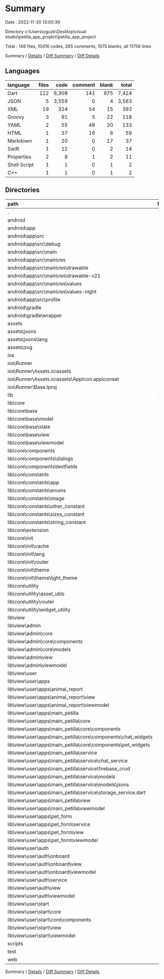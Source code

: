 # Summary

Date : 2022-11-30 13:00:39

Directory c:\\Users\\oguzk\\Desktop\\visual studio\\petilla_app_project\\petilla_app_project

Total : 148 files,  10416 codes, 265 comments, 1075 blanks, all 11756 lines

Summary / [Details](details.md) / [Diff Summary](diff.md) / [Diff Details](diff-details.md)

## Languages
| language | files | code | comment | blank | total |
| :--- | ---: | ---: | ---: | ---: | ---: |
| Dart | 112 | 6,308 | 141 | 975 | 7,424 |
| JSON | 5 | 3,559 | 0 | 4 | 3,563 |
| XML | 19 | 324 | 54 | 15 | 393 |
| Groovy | 3 | 91 | 5 | 22 | 118 |
| YAML | 2 | 55 | 48 | 30 | 133 |
| HTML | 1 | 37 | 16 | 6 | 59 |
| Markdown | 1 | 20 | 0 | 17 | 37 |
| Swift | 1 | 12 | 0 | 2 | 14 |
| Properties | 2 | 8 | 1 | 2 | 11 |
| Shell Script | 1 | 1 | 0 | 1 | 2 |
| C++ | 1 | 1 | 0 | 1 | 2 |

## Directories
| path | files | code | comment | blank | total |
| :--- | ---: | ---: | ---: | ---: | ---: |
| . | 148 | 10,416 | 265 | 1,075 | 11,756 |
| android | 13 | 216 | 55 | 33 | 304 |
| android\\app | 9 | 172 | 54 | 22 | 248 |
| android\\app\\src | 7 | 78 | 49 | 9 | 136 |
| android\\app\\src\\debug | 1 | 4 | 4 | 1 | 9 |
| android\\app\\src\\main | 5 | 70 | 41 | 7 | 118 |
| android\\app\\src\\main\\res | 4 | 26 | 32 | 6 | 64 |
| android\\app\\src\\main\\res\\drawable | 1 | 4 | 7 | 2 | 13 |
| android\\app\\src\\main\\res\\drawable-v21 | 1 | 4 | 7 | 2 | 13 |
| android\\app\\src\\main\\res\\values | 1 | 9 | 9 | 1 | 19 |
| android\\app\\src\\main\\res\\values-night | 1 | 9 | 9 | 1 | 19 |
| android\\app\\src\\profile | 1 | 4 | 4 | 1 | 9 |
| android\\gradle | 1 | 5 | 1 | 1 | 7 |
| android\\gradle\\wrapper | 1 | 5 | 1 | 1 | 7 |
| assets | 12 | 3,669 | 3 | 7 | 3,679 |
| assets\\jsons | 2 | 3,484 | 0 | 3 | 3,487 |
| assets\\jsons\\lang | 1 | 83 | 0 | 0 | 83 |
| assets\\svg | 10 | 185 | 3 | 4 | 192 |
| ios | 5 | 75 | 2 | 5 | 82 |
| ios\\Runner | 5 | 75 | 2 | 5 | 82 |
| ios\\Runner\\Assets.xcassets | 1 | 1 | 0 | 0 | 1 |
| ios\\Runner\\Assets.xcassets\\AppIcon.appiconset | 1 | 1 | 0 | 0 | 1 |
| ios\\Runner\\Base.lproj | 2 | 61 | 2 | 2 | 65 |
| lib | 111 | 6,296 | 130 | 969 | 7,395 |
| lib\\core | 41 | 964 | 23 | 160 | 1,147 |
| lib\\core\\base | 7 | 247 | 8 | 51 | 306 |
| lib\\core\\base\\model | 1 | 6 | 0 | 3 | 9 |
| lib\\core\\base\\state | 1 | 6 | 0 | 2 | 8 |
| lib\\core\\base\\view | 3 | 192 | 2 | 31 | 225 |
| lib\\core\\base\\viewmodel | 2 | 43 | 6 | 15 | 64 |
| lib\\core\\components | 6 | 256 | 0 | 29 | 285 |
| lib\\core\\components\\dialogs | 2 | 33 | 0 | 5 | 38 |
| lib\\core\\components\\textfields | 2 | 142 | 0 | 13 | 155 |
| lib\\core\\constants | 17 | 181 | 6 | 31 | 218 |
| lib\\core\\constants\\app | 2 | 27 | 1 | 5 | 33 |
| lib\\core\\constants\\enums | 3 | 18 | 3 | 6 | 27 |
| lib\\core\\constants\\image | 1 | 20 | 0 | 4 | 24 |
| lib\\core\\constants\\other_constant | 1 | 28 | 0 | 2 | 30 |
| lib\\core\\constants\\sizes_constant | 6 | 39 | 0 | 9 | 48 |
| lib\\core\\constants\\string_constant | 4 | 49 | 2 | 5 | 56 |
| lib\\core\\extension | 1 | 4 | 0 | 2 | 6 |
| lib\\core\\init | 7 | 192 | 8 | 31 | 231 |
| lib\\core\\init\\cache | 1 | 19 | 1 | 6 | 26 |
| lib\\core\\init\\lang | 2 | 94 | 1 | 7 | 102 |
| lib\\core\\init\\router | 1 | 0 | 0 | 2 | 2 |
| lib\\core\\init\\theme | 3 | 79 | 6 | 16 | 101 |
| lib\\core\\init\\theme\\light_theme | 2 | 75 | 6 | 14 | 95 |
| lib\\core\\utility | 3 | 84 | 1 | 16 | 101 |
| lib\\core\\utility\\asset_utils | 1 | 40 | 1 | 9 | 50 |
| lib\\core\\utility\\router | 1 | 0 | 0 | 2 | 2 |
| lib\\core\\utility\\widget_utility | 1 | 44 | 0 | 5 | 49 |
| lib\\view | 69 | 5,269 | 105 | 801 | 6,175 |
| lib\\view\\admin | 7 | 325 | 9 | 53 | 387 |
| lib\\view\\admin\\core | 2 | 105 | 0 | 10 | 115 |
| lib\\view\\admin\\core\\components | 1 | 83 | 0 | 8 | 91 |
| lib\\view\\admin\\core\\models | 1 | 22 | 0 | 2 | 24 |
| lib\\view\\admin\\view | 2 | 186 | 2 | 25 | 213 |
| lib\\view\\admin\\viewmodel | 3 | 34 | 7 | 18 | 59 |
| lib\\view\\user | 62 | 4,944 | 96 | 748 | 5,788 |
| lib\\view\\user\\apps | 48 | 4,068 | 80 | 618 | 4,766 |
| lib\\view\\user\\apps\\animal_report | 4 | 487 | 6 | 71 | 564 |
| lib\\view\\user\\apps\\animal_report\\view | 2 | 323 | 0 | 34 | 357 |
| lib\\view\\user\\apps\\animal_report\\viewmodel | 2 | 164 | 6 | 37 | 207 |
| lib\\view\\user\\apps\\main_petilla | 36 | 3,120 | 62 | 470 | 3,652 |
| lib\\view\\user\\apps\\main_petilla\\core | 3 | 409 | 3 | 50 | 462 |
| lib\\view\\user\\apps\\main_petilla\\core\\components | 3 | 409 | 3 | 50 | 462 |
| lib\\view\\user\\apps\\main_petilla\\core\\components\\chat_widgets | 1 | 44 | 1 | 6 | 51 |
| lib\\view\\user\\apps\\main_petilla\\core\\components\\pet_widgets | 2 | 365 | 2 | 44 | 411 |
| lib\\view\\user\\apps\\main_petilla\\service | 5 | 191 | 1 | 25 | 217 |
| lib\\view\\user\\apps\\main_petilla\\service\\chat_service | 1 | 67 | 0 | 4 | 71 |
| lib\\view\\user\\apps\\main_petilla\\service\\firebase_crud | 1 | 36 | 1 | 4 | 41 |
| lib\\view\\user\\apps\\main_petilla\\service\\models | 2 | 68 | 0 | 12 | 80 |
| lib\\view\\user\\apps\\main_petilla\\service\\models\\jsons | 1 | 36 | 0 | 10 | 46 |
| lib\\view\\user\\apps\\main_petilla\\service\\storage_service.dart | 1 | 20 | 0 | 5 | 25 |
| lib\\view\\user\\apps\\main_petilla\\view | 12 | 1,908 | 10 | 237 | 2,155 |
| lib\\view\\user\\apps\\main_petilla\\viewmodel | 16 | 612 | 48 | 158 | 818 |
| lib\\view\\user\\apps\\pet_form | 8 | 461 | 12 | 77 | 550 |
| lib\\view\\user\\apps\\pet_form\\service | 1 | 17 | 0 | 2 | 19 |
| lib\\view\\user\\apps\\pet_form\\view | 2 | 322 | 1 | 41 | 364 |
| lib\\view\\user\\apps\\pet_form\\viewmodel | 4 | 113 | 11 | 31 | 155 |
| lib\\view\\user\\auth | 10 | 649 | 9 | 92 | 750 |
| lib\\view\\user\\auth\\onboard | 5 | 271 | 7 | 43 | 321 |
| lib\\view\\user\\auth\\onboard\\view | 4 | 257 | 6 | 40 | 303 |
| lib\\view\\user\\auth\\onboard\\viewmodel | 1 | 14 | 1 | 3 | 18 |
| lib\\view\\user\\auth\\service | 1 | 40 | 0 | 6 | 46 |
| lib\\view\\user\\auth\\view | 2 | 293 | 2 | 39 | 334 |
| lib\\view\\user\\auth\\viewmodel | 2 | 45 | 0 | 4 | 49 |
| lib\\view\\user\\start | 4 | 227 | 7 | 38 | 272 |
| lib\\view\\user\\start\\core | 1 | 60 | 0 | 7 | 67 |
| lib\\view\\user\\start\\core\\components | 1 | 60 | 0 | 7 | 67 |
| lib\\view\\user\\start\\view | 1 | 129 | 1 | 17 | 147 |
| lib\\view\\user\\start\\viewmodel | 2 | 38 | 6 | 14 | 58 |
| scripts | 1 | 1 | 0 | 1 | 2 |
| test | 1 | 12 | 11 | 6 | 29 |
| web | 2 | 72 | 16 | 7 | 95 |

Summary / [Details](details.md) / [Diff Summary](diff.md) / [Diff Details](diff-details.md)